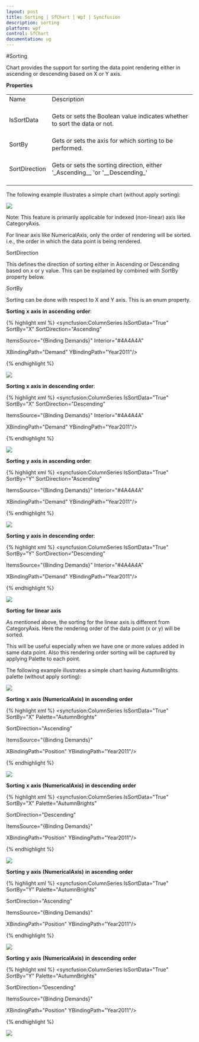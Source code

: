 ```yaml
---
layout: post
title: Sorting | SfChart | Wpf | Syncfusion
description: sorting 
platform: wpf
control: SfChart
documentation: ug
---
```


#Sorting

Chart provides the support for sorting the data point rendering either in ascending or descending based on X or Y axis.

**Properties**

<table>
<tr>
<td>
Name<br/><br/></td><td>
Description<br/><br/></td></tr>
<tr>
<td>
IsSortData<br/><br/></td><td>
Gets or sets the Boolean value indicates whether to sort the data or not.<br/><br/></td></tr>
<tr>
<td>
SortBy<br/><br/></td><td>
Gets or sets the axis for which sorting to be performed.<br/><br/></td></tr>
<tr>
<td>
SortDirection<br/><br/></td><td>
Gets or sets the sorting direction, either '_Ascending__ 'or '__Descending_'<br/><br/></td></tr>
</table>
The following example illustrates a simple chart (without apply sorting):

![](sorting_chart_images/sorting_1.png)


Note: This feature is primarily applicable for indexed (non-linear) axis like CategoryAxis.

For linear axis like NumericalAxis, only the order of rendering will be sorted. i.e., the order in which the data point is being rendered.

SortDirection

This defines the direction of sorting either in Ascending or Descending based on x or y value. This can be explained by combined with SortBy property below.

SortBy

Sorting can be done with respect to X and Y axis. This is an enum property.

**Sorting** **x** **axis** **in** **ascending** **order**:

{% highlight xml %}
<syncfusion:ColumnSeries IsSortData="True" SortBy="X"  SortDirection="Ascending"

ItemsSource="{Binding Demands}" Interior="#4A4A4A"

XBindingPath="Demand"  YBindingPath="Year2011"/>

{% endhighlight %}

![](sorting_chart_images/sorting_2.png)


**Sorting** **x** **axis** **in** **descending** **order**:

{% highlight xml %}
<syncfusion:ColumnSeries IsSortData="True" SortBy="X"  SortDirection="Descending"

ItemsSource="{Binding Demands}" Interior="#4A4A4A"

XBindingPath="Demand"  YBindingPath="Year2011"/>

{% endhighlight %}

![](sorting_chart_images/sorting_3.png)


**Sorting** **y** **axis** **in** **ascending** **order**:

{% highlight xml %}
<syncfusion:ColumnSeries IsSortData="True" SortBy="Y"  SortDirection="Ascending"

ItemsSource="{Binding Demands}" Interior="#4A4A4A"

XBindingPath="Demand"  YBindingPath="Year2011"/>





{% endhighlight %}

![](sorting_chart_images/sorting_4.png)


**Sorting** **y** **axis** **in** **descending** **order**:

{% highlight xml %}
<syncfusion:ColumnSeries IsSortData="True" SortBy="Y"  SortDirection="Descending"

ItemsSource="{Binding Demands}" Interior="#4A4A4A"

XBindingPath="Demand"  YBindingPath="Year2011"/>





{% endhighlight %}

![](sorting_chart_images/sorting_5.png)


**Sorting** **for** **linear** **axis**

As mentioned above, the sorting for the linear axis is different from CategoryAxis. Here the rendering order of the data point (x or y) will be sorted.

This will be useful especially when we have one or more values added in same data point. Also this rendering order sorting will be captured by applying Palette to each point.

The following example illustrates a simple chart having AutumnBrights palette (without apply sorting):

![](sorting_chart_images/linearaxis_nosort.png)

**Sorting** **x** **axis** **(**NumericalAxis**)** **in** **ascending** **order**

{% highlight xml %}
<syncfusion:ColumnSeries IsSortData="True" SortBy="X" Palette="AutumnBrights"

SortDirection="Ascending"

ItemsSource="{Binding Demands}" 

XBindingPath="Position"  YBindingPath="Year2011"/>



{% endhighlight %}

![](sorting_chart_images/linearaxis_sort1.png)

**Sorting** **x** **axis** **(**NumericalAxis**)** **in** **descending** **order**

{% highlight xml %}
<syncfusion:ColumnSeries IsSortData="True" SortBy="X" Palette="AutumnBrights"

SortDirection="Descending"

ItemsSource="{Binding Demands}" 

XBindingPath="Position"  YBindingPath="Year2011"/>

{% endhighlight %}

![](sorting_chart_images/linearaxis_sort2.png)

**Sorting** **y** **axis** **(**NumericalAxis**)** **in** **ascending** **order**

{% highlight xml %}
<syncfusion:ColumnSeries IsSortData="True" SortBy="Y" Palette="AutumnBrights"

SortDirection="Ascending"

ItemsSource="{Binding Demands}" 

XBindingPath="Position"  YBindingPath="Year2011"/>



{% endhighlight %}

![](sorting_chart_images/linearaxis_sort3.png)

**Sorting** **y** **axis** **(**NumericalAxis**)** **in** **descending** **order**

{% highlight xml %}
<syncfusion:ColumnSeries IsSortData="True" SortBy="Y" Palette="AutumnBrights"

SortDirection="Descending"

ItemsSource="{Binding Demands}" 

XBindingPath="Position"  YBindingPath="Year2011"/>



{% endhighlight %}

![](sorting_chart_images/linearaxis_sort4.png)


